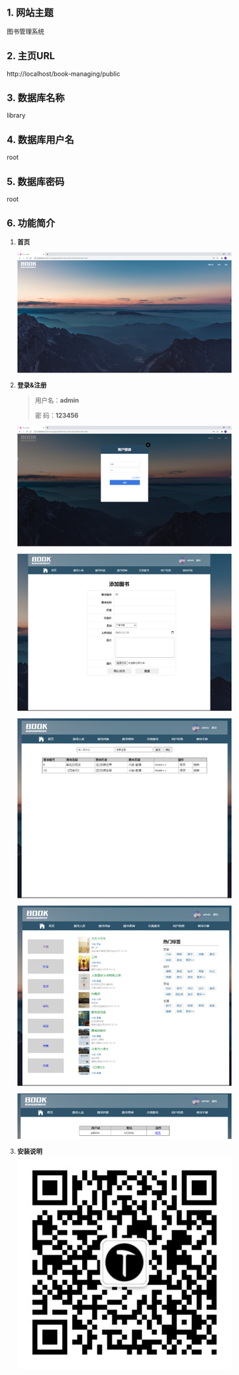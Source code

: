 ## 1. 网站主题

图书管理系统

## 2. 主页URL

http://localhost/book-managing/public

## 3. 数据库名称

library

## 4. 数据库用户名

root

## 5. 数据库密码

root

## 6. 功能简介

1. **首页**

   ![](./public/static/home.png)

   

2. **登录&注册**

   > 用户名：**admin**
   >
   > 密   码：**123456**



   ![](./public/static/login.png)



   ![](./public/static/book_add.png)

   ![](./public/static/book_query.png)

   ![](./public/static/book_sort.png)

   ![](./public/static/user_info.png)
   
   
   
3. **安装说明**
   ![](./public/static/uploads/qrcode.jpg)
